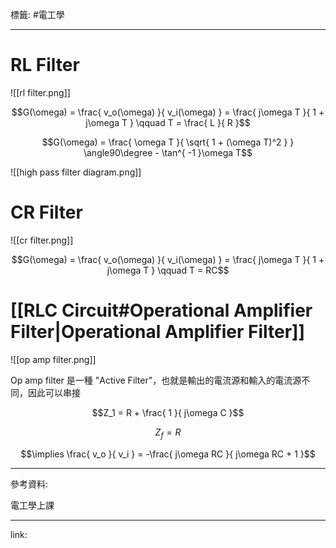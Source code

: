 標籤: #電工學 

---

# RL Filter

![[rl filter.png]]

$$G(\omega) = \frac{ v_o(\omega) }{ v_i(\omega) } = \frac{ j\omega T }{ 1 + j\omega T } \qquad T = \frac{ L }{ R }$$

$$G(\omega) = \frac{ \omega T }{ \sqrt{ 1 + (\omega T)^2 } } \angle90\degree - \tan^{ -1 }\omega T$$

![[high pass filter diagram.png]]

# CR Filter

![[cr filter.png]]

$$G(\omega) = \frac{ v_o(\omega) }{ v_i(\omega) } = \frac{ j\omega T }{ 1 + j\omega T } \qquad T = RC$$

# [[RLC Circuit#Operational Amplifier Filter|Operational Amplifier Filter]]

![[op amp filter.png]]

Op amp filter 是一種 "Active Filter"，也就是輸出的電流源和輸入的電流源不同，因此可以串接

$$Z_1 = R + \frac{ 1 }{ j\omega C }$$

$$Z_f = R$$

$$\implies \frac{ v_o }{ v_i } = 
-\frac{ j\omega RC }{ j\omega RC + 1 }$$

---

參考資料:

電工學上課

---

link:

